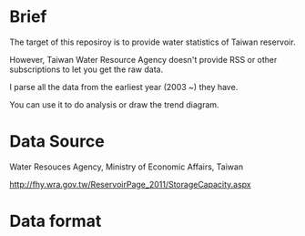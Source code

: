 # Brief
The target of this reposiroy is to provide water statistics of Taiwan reservoir.

However, Taiwan Water Resource Agency doesn't provide RSS or other subscriptions to let you get the raw data.

I parse all the data from the earliest year (2003 ~) they have.

You can use it to do analysis or draw the trend diagram.

# Data Source
Water Resouces Agency, Ministry of Economic Affairs, Taiwan

http://fhy.wra.gov.tw/ReservoirPage_2011/StorageCapacity.aspx

# Data format

